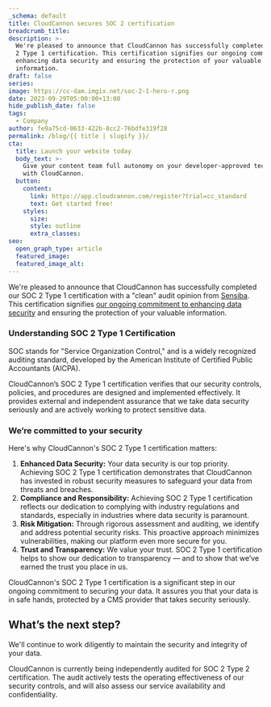 ```yaml
---
_schema: default
title: CloudCannon secures SOC 2 certification
breadcrumb_title:
description: >-
  We're pleased to announce that CloudCannon has successfully completed our SOC
  2 Type 1 certification. This certification signifies our ongoing commitment to
  enhancing data security and ensuring the protection of your valuable
  information.
draft: false
series:
image: https://cc-dam.imgix.net/soc-2-1-hero-r.png
date: 2023-09-29T05:00:00+13:00
hide_publish_date: false
tags:
  - Company
author: fe9a75cd-0633-422b-8cc2-76bdfe319f28
permalink: /blog/{{ title | slugify }}/
cta:
  title: Launch your website today
  body_text: >-
    Give your content team full autonomy on your developer-approved tech stack
    with CloudCannon.
  button:
    content:
      link: https://app.cloudcannon.com/register?trial=cc_standard
      text: Get started free!
    styles:
      size:
      style: outline
      extra_classes:
seo:
  open_graph_type: article
  featured_image:
  featured_image_alt:
---
```

We're pleased to announce that CloudCannon has successfully completed our SOC 2 Type 1 certification with a "clean" audit opinion from <a target="_blank" rel="noopener" href="https://sensiba.com/">Sensiba</a>. This certification signifies <a target="_blank" rel="noopener" href="/security/">our ongoing commitment to enhancing data security</a> and ensuring the protection of your valuable information.

### Understanding SOC 2 Type 1 Certification

SOC stands for "Service Organization Control," and is a widely recognized auditing standard, developed by the American Institute of Certified Public Accountants (AICPA).

CloudCannon’s SOC 2 Type 1 certification verifies that our security controls, policies, and procedures are designed and implemented effectively. It provides external and independent assurance that we take data security seriously and are actively working to protect sensitive data.

### We’re committed to your security

Here's why CloudCannon's SOC 2 Type 1 certification matters:

1. **Enhanced Data Security:** Your data security is our top priority. Achieving SOC 2 Type 1 certification demonstrates that CloudCannon has invested in robust security measures to safeguard your data from threats and breaches.
2. **Compliance and Responsibility:** Achieving SOC 2 Type 1 certification reflects our dedication to complying with industry regulations and standards, especially in industries where data security is paramount.
3. **Risk Mitigation:** Through rigorous assessment and auditing, we identify and address potential security risks. This proactive approach minimizes vulnerabilities, making our platform even more secure for you.
4. **Trust and Transparency:** We value your trust. SOC 2 Type 1 certification helps to show our dedication to transparency — and to show that we’ve earned the trust you place in us.

CloudCannon's SOC 2 Type 1 certification is a significant step in our ongoing commitment to securing your data. It assures you that your data is in safe hands, protected by a CMS provider that takes security seriously.

## What’s the next step?

We'll continue to work diligently to maintain the security and integrity of your data.

CloudCannon is currently being independently audited for SOC 2 Type 2 certification. The audit actively tests the operating effectiveness of our security controls, and will also assess our service availability and confidentiality.